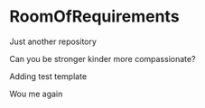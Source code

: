 # RoomOfRequirements
Just another repository

Can you be stronger
kinder
more compassionate?

Adding test template


Wou me again
